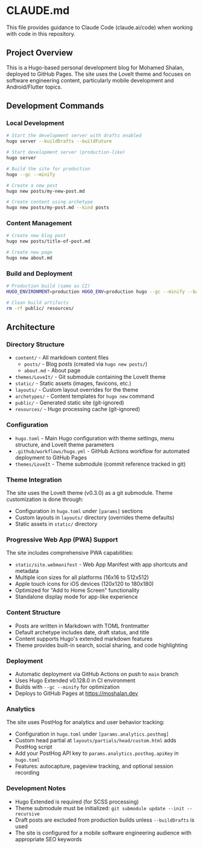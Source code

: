 # CLAUDE.md

This file provides guidance to Claude Code (claude.ai/code) when working with code in this repository.

## Project Overview

This is a Hugo-based personal development blog for Mohamed Shalan, deployed to GitHub Pages. The site uses the LoveIt theme and focuses on software engineering content, particularly mobile development and Android/Flutter topics.

## Development Commands

### Local Development
```bash
# Start the development server with drafts enabled
hugo server --buildDrafts --buildFuture

# Start development server (production-like)
hugo server

# Build the site for production
hugo --gc --minify

# Create a new post
hugo new posts/my-new-post.md

# Create content using archetype
hugo new posts/my-post.md --kind posts
```

### Content Management
```bash
# Create new blog post
hugo new posts/title-of-post.md

# Create new page
hugo new about.md
```

### Build and Deployment
```bash
# Production build (same as CI)
HUGO_ENVIRONMENT=production HUGO_ENV=production hugo --gc --minify --baseURL "https://moshalan.dev/"

# Clean build artifacts
rm -rf public/ resources/
```

## Architecture

### Directory Structure
- `content/` - All markdown content files
  - `posts/` - Blog posts (created via `hugo new posts/`)
  - `about.md` - About page
- `themes/LoveIt/` - Git submodule containing the LoveIt theme
- `static/` - Static assets (images, favicons, etc.)
- `layouts/` - Custom layout overrides for the theme
- `archetypes/` - Content templates for `hugo new` command
- `public/` - Generated static site (git-ignored)
- `resources/` - Hugo processing cache (git-ignored)

### Configuration
- `hugo.toml` - Main Hugo configuration with theme settings, menu structure, and LoveIt theme parameters
- `.github/workflows/hugo.yml` - GitHub Actions workflow for automated deployment to GitHub Pages
- `themes/LoveIt` - Theme submodule (commit reference tracked in git)

### Theme Integration
The site uses the LoveIt theme (v0.3.0) as a git submodule. Theme customization is done through:
- Configuration in `hugo.toml` under `[params]` sections
- Custom layouts in `layouts/` directory (overrides theme defaults)
- Static assets in `static/` directory

### Progressive Web App (PWA) Support
The site includes comprehensive PWA capabilities:
- `static/site.webmanifest` - Web App Manifest with app shortcuts and metadata
- Multiple icon sizes for all platforms (16x16 to 512x512)
- Apple touch icons for iOS devices (120x120 to 180x180)
- Optimized for "Add to Home Screen" functionality
- Standalone display mode for app-like experience

### Content Structure
- Posts are written in Markdown with TOML frontmatter
- Default archetype includes date, draft status, and title
- Content supports Hugo's extended markdown features
- Theme provides built-in search, social sharing, and code highlighting

### Deployment
- Automatic deployment via GitHub Actions on push to `main` branch
- Uses Hugo Extended v0.128.0 in CI environment
- Builds with `--gc --minify` for optimization
- Deploys to GitHub Pages at https://moshalan.dev

### Analytics
The site uses PostHog for analytics and user behavior tracking:
- Configuration in `hugo.toml` under `[params.analytics.posthog]`
- Custom head partial at `layouts/partials/head/custom.html` adds PostHog script
- Add your PostHog API key to `params.analytics.posthog.apiKey` in `hugo.toml`
- Features: autocapture, pageview tracking, and optional session recording

### Development Notes
- Hugo Extended is required (for SCSS processing)
- Theme submodule must be initialized: `git submodule update --init --recursive`
- Draft posts are excluded from production builds unless `--buildDrafts` is used
- The site is configured for a mobile software engineering audience with appropriate SEO keywords